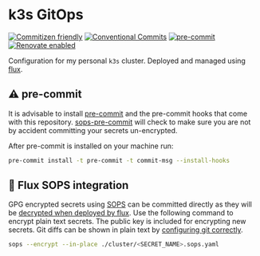 # k3s GitOps

[![Commitizen friendly](https://img.shields.io/badge/commitizen-friendly-brightgreen.svg)](http://commitizen.github.io/cz-cli/)
[![Conventional Commits](https://img.shields.io/badge/Conventional%20Commits-1.0.0-yellow)](https://conventionalcommits.org)
[![pre-commit](https://img.shields.io/badge/pre--commit-enabled-brightgreen?logo=pre-commit&logoColor=white)](https://github.com/pre-commit/pre-commit)
[![Renovate enabled](https://img.shields.io/badge/renovate-enabled-brightgreen?logo=renovatebot&logoColor=white)](https://app.renovatebot.com/dashboard#github/SVendittelli/k3s-gitops)

Configuration for my personal `k3s` cluster. Deployed and managed using [flux](https://fluxcd.io).

## :warning: pre-commit

It is advisable to install [pre-commit](https://pre-commit.com/) and the
pre-commit hooks that come with this repository. [sops-pre-commit](https://github.com/k8s-at-home/sops-pre-commit)
will check to make sure you are not by accident committing your secrets un-encrypted.

After pre-commit is installed on your machine run:

```sh
pre-commit install -t pre-commit -t commit-msg --install-hooks
```

## :closed_lock_with_key: Flux SOPS integration

GPG encrypted secrets using [SOPS](https://github.com/mozilla/sops) can be
committed directly as they will be [decrypted when deployed by flux](https://fluxcd.io/docs/guides/mozilla-sops).
Use the following command to encrypt plain text secrets. The public key is
included for encrypting new secrets. Git diffs can be shown in plain text by
[configuring git correctly](https://github.com/mozilla/sops#showing-diffs-in-cleartext-in-git).

```sh
sops --encrypt --in-place ./cluster/<SECRET_NAME>.sops.yaml
```
